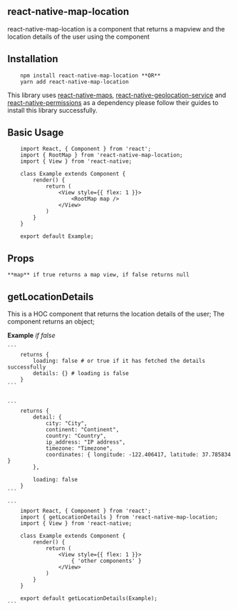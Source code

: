 ## react-native-map-location
react-native-map-location is a component that returns a mapview and the location details of the user using the component

## Installation

```
    npm install react-native-map-location **OR**
    yarn add react-native-map-location
```

This library uses 
[react-native-maps](https://github.com/react-native-community/react-native-maps), 
[react-native-geolocation-service](https://github.com/Agontuk/react-native-geolocation-service) and 
[react-native-permissions](https://github.com/yonahforst/react-native-permissions) as a dependency please follow their guides to install this library successfully.

## Basic Usage

```
    import React, { Component } from 'react';
    import { RootMap } from 'react-native-map-location;
    import { View } from 'react-native;

    class Example extends Component {
        render() {
            return (
                <View style={{ flex: 1 }}>
                    <RootMap map />
                </View>
            )
        }
    }

    export default Example;
```

## Props
    **map** if true returns a map view, if false returns null

## getLocationDetails
This is a HOC component that returns the location details of the user;
The component returns an object;

**Example**
    *if false*

    ```
        returns {
            loading: false # or true if it has fetched the details successfully
            details: {} # loading is false
        }
    ```


    ```
        returns {
            detail: { 
                city: "City", 
                continent: "Continent", 
                country: "Country", 
                ip_address: "IP address",           
                timezone: "Timezone", 
                coordinates: { longitude: -122.406417, latitude: 37.785834 }
            },

            loading: false
        }
    ```

    ```
        import React, { Component } from 'react';
        import { getLocationDetails } from 'react-native-map-location;
        import { View } from 'react-native;

        class Example extends Component {
            render() {
                return (
                    <View style={{ flex: 1 }}>
                        { 'other components' }
                    </View>
                )
            }
        }

        export default getLocationDetails(Example);
    ```

